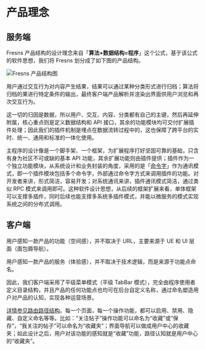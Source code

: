 # 产品理念

## 服务端

Fresns 产品结构的设计理念来自「**算法+数据结构=程序**」这个公式，基于该公式的软件思想，我们将 Fresns 划分成了如下图的产品结构。

![Fresns 产品结构图](/assets/images/idea.jpg)

用户通过交互行为对内容产生结果，结果可以通过某种分类形式进行归档；算法将归档的果进行特定条件的输出，最终客户端产品解析并渲染出界面供用户浏览和再次交互行为。

这一切的归因是数据，所以用户、交互、内容、分类都有自己的主键，然后再延伸附属，核心重点则是定义数据结构和 API 接口，其余的功能模块均可交付扩展插件处理；因此我们的插件机制是埋点在数据流转过程中的，这也保障了跨平台的实时、统一、通用和标准的一体化使用。

主程序的设计像是一个脚手架、一个框架，为扩展程序打好坚固可靠的基础，只含有身为社区不可或缺的基本 API 功能，其余扩展功能则由插件提供；插件作为一个独立功能模块，从系统设计和业务封装的角度，采用的是「[命令字](https://github.com/fresns/cmd-word-manager)」作为通讯模式，即一个插件模块包括多个命令字，外部通过命令字方式来调用插件的功能。对开发者来讲，形式简洁，容易开发；对系统通讯来讲，插件通讯模式简洁，通过类似 RPC 模式来调用即可。这种软件设计思想，从后续的框架扩展来看，单体框架可以支撑多插件，同时后续也能支撑多系统多插件模式，并能以微服务的模式实现系统之间的分布式调用。


## 客户端

用户感知一款产品的功能（空间感），并不取决于 URL，主要来源于 UE 和 UI 层面（面包屑导航）。

用户感知一款产品的服务（体验感），并不取决于技术逻辑，而是来源于功能点命名。

因此，我们客户端采用了平级菜单模式（平级 TabBar 模式），完全由程序使用者定义目录结构，并且产品的任何功能点也均可在后台自定义名称，通过命名塑造用户对产品的认知，实现各种运营场景。

[详情参见路由路径结构](theme/structure.md)。每一个页面，每一个操作功能，都可以启用、禁用、隐藏、自定义命名等等。比如：“关注帖子”操作功能可以命名为“收藏”或“保存”，“我关注的帖子”可以命名为“收藏夹”；界面导航可以做成用户中心的收藏夹；如此设计之后，用户对该功能的感知就是“收藏”功能，路径认知就是用户中心的“收藏夹”。
